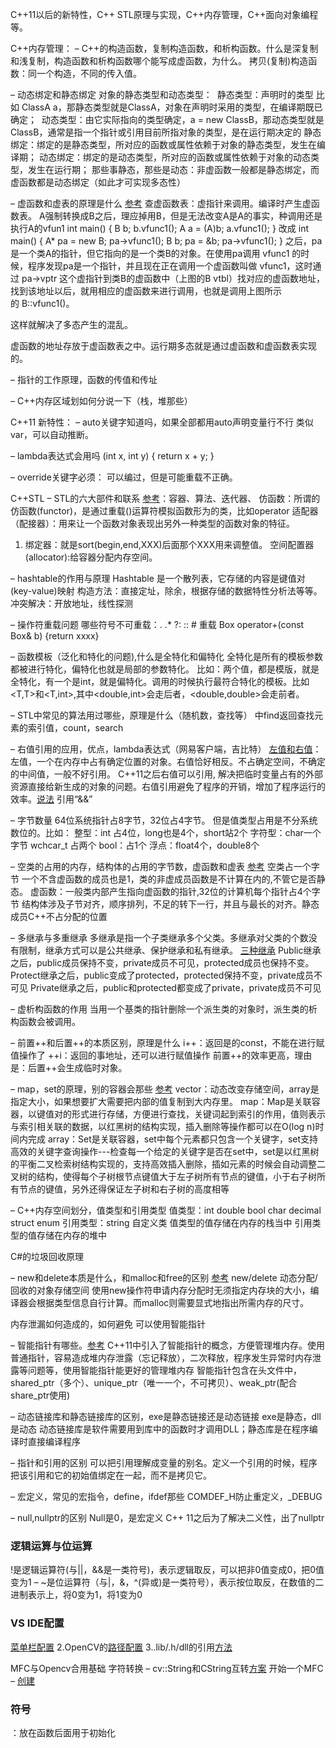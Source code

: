 C++11以后的新特性，C++ STL原理与实现，C++内存管理，C++面向对象编程等。

C++内存管理：
–	C++的构造函数，复制构造函数，和析构函数。什么是深复制和浅复制，构造函数和析构函数哪个能写成虚函数，为什么。
拷贝(复制)构造函数：同一个构造，不同的传入值。

–	动态绑定和静态绑定
对象的静态类型和动态类型：
 静态类型：声明时的类型 比如 ClassA a，那静态类型就是ClassA，对象在声明时采用的类型，在编译期既已确定；
 动态类型：由它实际指向的类型确定，a = new ClassB，那动态类型就是ClassB，通常是指一个指针或引用目前所指对象的类型，是在运行期决定的
静态绑定：绑定的是静态类型，所对应的函数或属性依赖于对象的静态类型，发生在编译期；
动态绑定：绑定的是动态类型，所对应的函数或属性依赖于对象的动态类型，发生在运行期；
那些事静态，那些是动态：非虚函数一般都是静态绑定，而虚函数都是动态绑定（如此才可实现多态性）

–	虚函数和虚表的原理是什么
[参考](https://zhuanlan.zhihu.com/p/98776075)
查虚函数表：虚指针来调用。编译时产生虚函数表。
A强制转换成B之后，理应掉用B，但是无法改变A是A的事实，种调用还是执行A的vfun1
int main() 
{
    B b;
    b.vfunc1();
    A a = (A)b;
    a.vfunc1();
}
改成
int main() 
{
    A* pa = new B;
    pa->vfunc1();
    B b;
    pa = &b;
    pa->vfunc1();
}
之后，pa 是一个类A的指针，但它指向的是一个类B的对象。在使用pa调用 vfunc1 的时候，程序发现pa是一个指针，并且现在正在调用一个虚函数叫做 vfunc1，这时通过 pa->vptr 这个虚指针到类B的虚函数中（上图的B vtbl）找对应的虚函数地址，找到该地址以后，就用相应的虚函数来进行调用，也就是调用上图所示的 B::vfunc1()。

这样就解决了多态产生的混乱。

虚函数的地址存放于虚函数表之中。运行期多态就是通过虚函数和虚函数表实现的。


–	指针的工作原理，函数的传值和传址

–	C++内存区域划如何分说一下（栈，堆那些）


C++11 新特性：
–	auto关键字知道吗，如果全部都用auto声明变量行不行
类似var，可以自动推断。

–	lambda表达式会用吗
(int x, int y) { return x + y; }

–	override关键字必须：
可以编过，但是可能重载不正确。


C++STL
–	STL的六大部件和联系
[参考](https://zhuanlan.zhihu.com/p/147676383)：容器、算法、迭代器、
仿函数：所谓的仿函数(functor)，是通过重载()运算符模拟函数形为的类，比如operator
适配器（配接器）：用来让一个函数对象表现出另外一种类型的函数对象的特征。
1.	绑定器：就是sort(begin,end,XXX)后面那个XXX用来调整值。
空间配置器(allocator):给容器分配内存空间。

–	hashtable的作用与原理
Hashtable 是一个散列表，它存储的内容是键值对(key-value)映射
构造方法：直接定址，除余，根据存储的数据特性分析法等等。
冲突解决：开放地址，线性探测

–	操作符重载问题
哪些符号不可重载：. .* ?: :: # 
重载 Box operator+(const Box& b) {return xxxx}

–	函数模板（泛化和特化的问题),什么是全特化和偏特化
全特化是所有的模板参数都被进行特化，偏特化也就是局部的参数特化。
比如：两个值，都是模版，就是全特化，有一个是int，就是偏特化。调用的时候执行最符合特化的模板。比如<T,T>和<T,int>,其中<double,int>会走后者，<double,double>会走前者。

–	STL中常见的算法用过哪些，原理是什么（随机数，查找等）
<algorithm>中find返回查找元素的索引值，count，search


–	右值引用的应用，优点，lambda表达式（网易客户端，吉比特）
[左值和右值](https://blog.csdn.net/xuwqiang1994/article/details/79924310)：左值，一个在内存中占有确定位置的对象。右值恰好相反。不占确定空间，不确定的中间值，一般不好引用。
C++11之后右值可以引用, 解决把临时变量占有的外部资源直接给新生成的对象的问题。右值引用避免了程序的开销，增加了程序运行的效率。[说法](https://blog.csdn.net/qq_42418668/article/details/92783329) 引用“&&”

–	字节数量
64位系统指针占8字节，32位占4字节。
但是值类型占用是不分系统数位的。比如：
整型：int 占4位，long也是4个，short站2个
字符型：char一个字节 wchcar_t 占两个
 bool：占1个
浮点：float4个，double8个


–	空类的占用的内存，结构体的占用的字节数，虚函数和虚表
[参考](https://blog.csdn.net/chenchong08/article/details/7620984?utm_medium=distribute.pc_relevant_t0.none-task-blog-2%7Edefault%7EBlogCommendFromMachineLearnPai2%7Edefault-1.baidujs&depth_1-utm_source=distribute.pc_relevant_t0.none-task-blog-2%7Edefault%7EBlogCommendFromMachineLearnPai2%7Edefault-1.baidujs)
空类占一个字节
一个不含虚函数的成员也是1，类的非虚成员函数是不计算在内的,不管它是否静态。
虚函数：一般类内部产生指向虚函数的指针,32位的计算机每个指针占4个字节
结构体涉及子节对齐，顺序排列，不足的转下一行，并且与最长的对齐。静态成员C++不占分配的位置

–	多继承与多重继承
多继承是指一个子类继承多个父类。多继承对父类的个数没有限制，继承方式可以是公共继承、保护继承和私有继承。
[三种继承](https://www.cnblogs.com/ktao/p/8579115.html) 
Public继承之后，public成员保持不变，private成员不可见，protected成员也保持不变。
Protect继承之后，public变成了protected，protected保持不变，private成员不可见
Private继承之后，public和protected都变成了private，private成员不可见

–	虚析构函数的作用
当用一个基类的指针删除一个派生类的对象时，派生类的析构函数会被调用。


–	前置++和后置++的本质区别，原理是什么
i++：返回是的const，不能在进行赋值操作了
++i：返回的事地址，还可以进行赋值操作
前置++的效率更高，理由是：后置++会生成临时对象。

–	map，set的原理，别的容器会那些
[参考](https://blog.csdn.net/qq_33904512/article/details/103706016)
vector：动态改变存储空间，array是指定大小，如果想要扩大需要把内部的值复制到大内存里。
map：Map是关联容器，以键值对的形式进行存储，方便进行查找，关键词起到索引的作用，值则表示与索引相关联的数据，以红黑树的结构实现，插入删除等操作都可以在O(log n)时间内完成
array：Set是关联容器，set中每个元素都只包含一个关键字，set支持高效的关键字查询操作---检查每一个给定的关键字是否在set中，set是以红黑树的平衡二叉检索树结构实现的，支持高效插入删除，插如元素的时候会自动调整二叉树的结构，使得每个子树根节点键值大于左子树所有节点的键值，小于右子树所有节点的键值，另外还得保证左子树和右子树的高度相等


–	C++内存空间划分，值类型和引用类型
值类型：int double bool char decimal struct enum
引用类型：string 自定义类
值类型的值存储在内存的栈当中
引用类型的值存储在内存的堆中

C#的垃圾回收原理


–	new和delete本质是什么，和malloc和free的区别
[参考](https://www.cnblogs.com/maluning/p/7944231.html)
new/delete 动态分配/回收的对象存储空间
使用new操作符申请内存分配时无须指定内存块的大小，编译器会根据类型信息自行计算。而malloc则需要显式地指出所需内存的尺寸。


内存泄漏如何造成的，如何避免
可以使用智能指针


–	智能指针有哪些。[参考](https://www.cnblogs.com/wxquare/p/4759020.html)
C++11中引入了智能指针的概念，方便管理堆内存。使用普通指针，容易造成堆内存泄露（忘记释放），二次释放，程序发生异常时内存泄露等问题等，使用智能指针能更好的管理堆内存
智能指针包含在头文件<memory>中，shared_ptr（多个）、unique_ptr（唯一一个，不可拷贝）、weak_ptr(配合share_ptr使用)


–	动态链接库和静态链接库的区别，exe是静态链接还是动态链接
exe是静态，dll是动态
动态链接库是软件需要用到库中的函数时才调用DLL；静态库是在程序编译时直接编译程序

–	指针和引用的区别
可以把引用理解成变量的别名。定义一个引用的时候，程序把该引用和它的初始值绑定在一起，而不是拷贝它。

–	宏定义，常见的宏指令，define，ifdef那些
COMDEF_H防止重定义，_DEBUG

–	null,nullptr的区别
Null是0，是宏定义
C++ 11之后为了解决二义性，出了nullptr

### 逻辑运算与位运算
!是逻辑运算符(与||，&&是一类符号)，表示逻辑取反，可以把非0值变成0，把0值变为1
–	~是位运算符（与|，&，^(异或)是一类符号），表示按位取反，在数值的二进制表示上，将0变为1，将1变为0

### VS IDE配置
[菜单栏配置](https://jingyan.baidu.com/article/3c343ff7a90d440d37796396.html)
2.OpenCV的[路径配置](https://blog.csdn.net/qq_45771209/article/details/106772812)
3..lib/.h/dll的引用[方法](https://blog.csdn.net/li975242487/article/details/88223669)


MFC与Opencv合用基础
字符转换
–	cv::String和CString互转[方案](https://blog.csdn.net/u011555996/article/details/97046315)
开始一个MFC
–	[创建](https://nprogram.hatenablog.com/entry/2017/06/12/122402)
    
    
### 符号
：放在函数后面用于初始化    
 
